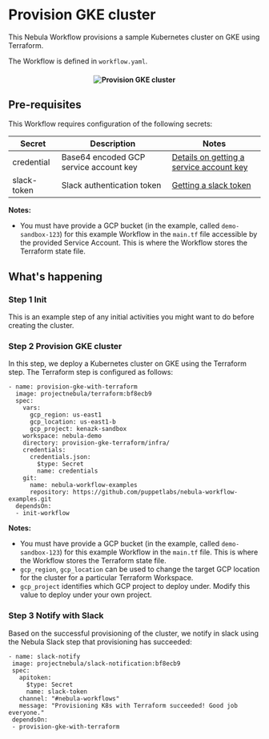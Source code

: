 # Provision GKE cluster 

This Nebula Workflow provisions a sample Kubernetes cluster on GKE using Terraform. 

The Workflow is defined in `workflow.yaml`.

<h4 align="center"><img src="../media/provision-k8s-cluster.png" alt="Provision GKE cluster"></h4>

## Pre-requisites
This Workflow requires configuration of the following secrets:

| Secret        | Description   | Notes   | 
| ------------- | ------------- | ------- |
| credential    | Base64 encoded GCP service account key | [Details on getting a service account key](https://cloud.google.com/iam/docs/creating-managing-service-account-keys) |
| slack-token   | Slack authentication token | [Getting a slack token](https://get.slack.help/hc/en-us/articles/215770388-Create-and-regenerate-API-tokens) |

**Notes:**
- You must have provide a GCP bucket (in the example, called `demo-sandbox-123`) for this example Workflow in the `main.tf` file accessible by the provided Service Account. This is where the Workflow stores the Terraform state file. 

## What's happening

### Step 1 Init
This is an example step of any initial activities you might want to do before creating the cluster.

### Step 2 Provision GKE cluster
In this step, we deploy a Kubernetes cluster on GKE using the Terraform step. The Terraform step is configured as follows: 
```
- name: provision-gke-with-terraform
  image: projectnebula/terraform:bf8ecb9
  spec:
    vars:
      gcp_region: us-east1
      gcp_location: us-east1-b
      gcp_project: kenazk-sandbox
    workspace: nebula-demo
    directory: provision-gke-terraform/infra/
    credentials:
      credentials.json:
        $type: Secret
        name: credentials
    git:
      name: nebula-workflow-examples
      repository: https://github.com/puppetlabs/nebula-workflow-examples.git
  dependsOn:
  - init-workflow
```
**Notes:**
- You must have provide a GCP bucket (in the example, called `demo-sandbox-123`) for this example Workflow in the `main.tf` file. This is where the Workflow stores the Terraform state file. 
- `gcp_region`, `gcp_location` can be used to change the target GCP location for the cluster for a particular Terraform Workspace.
- `gcp_project` identifies which GCP project to deploy under. Modify this value to deploy under your own project.
 
 ### Step 3 Notify with Slack
 Based on the successful provisioning of the cluster, we notify in slack using the Nebula Slack step that provisioning has succeeded: 
 ```
- name: slack-notify
  image: projectnebula/slack-notification:bf8ecb9
  spec:
    apitoken:
      $type: Secret
      name: slack-token
    channel: "#nebula-workflows"
    message: "Provisioning K8s with Terraform succeeded! Good job everyone."
  dependsOn:
  - provision-gke-with-terraform
  ```
